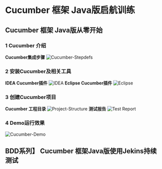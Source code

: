 # Cucumber 框架 Java版启航训练
## Cucumber 框架 Java版从零开始
### 1  Cucumber 介绍
**Cucumber集成步骤**
![Cucumber-Stepdefs](https://devopstools.cn/images/cucumber-stepdef.png)
### 2 安装Cucumber及相关工具
**IDEA Cucumber插件**
![IDEA](https://devopstools.cn/images/cucumber-idea-plugin.png)
**Eclipse Cucumber插件**
![Eclipse](https://devopstools.cn/images/cucumber-eclipse-plugin.png)
### 3 创建Cucumber项目
**Cucumber 工程目录**
![Project-Structure](https://devopstools.cn/images/cucumber-starter-project-stru.png)
**测试报告**
![Test Report](https://devopstools.cn/images/cucumber-starter-htmlreport.png)
### 4 Demo运行效果
![Cucumber-Demo](https://devopstools.cn/images/cucumber-start-demo.gif)
## BDD系列】 Cucumber 框架Java版使用Jekins持续测试
